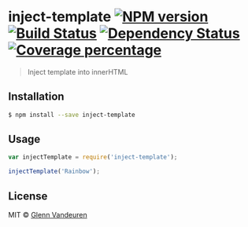 # inject-template [![NPM version][npm-image]][npm-url] [![Build Status][travis-image]][travis-url] [![Dependency Status][daviddm-image]][daviddm-url] [![Coverage percentage][coveralls-image]][coveralls-url]
> Inject template into innerHTML

## Installation

```sh
$ npm install --save inject-template
```

## Usage

```js
var injectTemplate = require('inject-template');

injectTemplate('Rainbow');
```
## License

MIT © [Glenn Vandeuren]()


[npm-image]: https://badge.fury.io/js/inject-template.svg
[npm-url]: https://npmjs.org/package/inject-template
[travis-image]: https://travis-ci.org/VandeurenGlenn/inject-template.svg?branch=master
[travis-url]: https://travis-ci.org/VandeurenGlenn/inject-template
[daviddm-image]: https://david-dm.org/VandeurenGlenn/inject-template.svg?theme=shields.io
[daviddm-url]: https://david-dm.org/VandeurenGlenn/inject-template
[coveralls-image]: https://coveralls.io/repos/VandeurenGlenn/inject-template/badge.svg
[coveralls-url]: https://coveralls.io/r/VandeurenGlenn/inject-template
